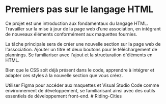 # Premiers pas sur le langage HTML

Ce projet est une introduction aux fondamentaux du langage HTML. Travailler sur la mise à jour de la page web d’une association, en intégrant de nouveaux éléments conformément aux maquettes fournies.

La tâche principale sera de créer une nouvelle section sur la page web de l'association. 
Ajouter un titre et deux boutons pour le téléchargement de plannings.
Se familiariser avec l'ajout et la structuration d'éléments en HTML.

Bien que le CSS soit déjà présent dans le code, apprendre à intégrer et adapter ces styles à la nouvelle section que vous créez.

Utiliser Figma pour accéder aux maquettes et Visual Studio Code comme environnement de développement, se familiarisant ainsi avec des outils essentiels de développement front-end.
#   R i d i n g - C i t i e s  
 